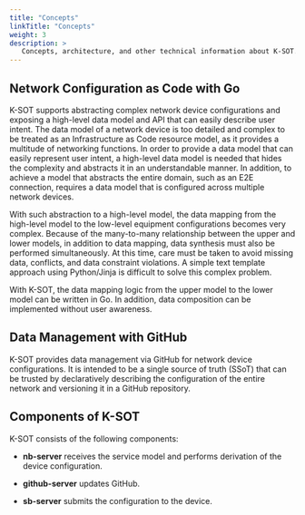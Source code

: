 ```yaml
---
title: "Concepts"
linkTitle: "Concepts"
weight: 3
description: >
   Concepts, architecture, and other technical information about K-SOT.
---
```



## Network Configuration as Code with Go

K-SOT supports abstracting complex network device configurations and exposing a high-level data model and API that can easily describe user intent. The data model of a network device is too detailed and complex to be treated as an Infrastructure as Code resource model, as it provides a multitude of networking functions. In order to provide a data model that can easily represent user intent, a high-level data model is needed that hides the complexity and abstracts it in an understandable manner. In addition, to achieve a model that abstracts the entire domain, such as an E2E connection, requires a data model that is configured across multiple network devices.

With such abstraction to a high-level model, the data mapping from the high-level model to the low-level equipment configurations becomes very complex.
Because of the many-to-many relationship between the upper and lower models, in addition to data mapping, data synthesis must also be performed simultaneously. At this time, care must be taken to avoid missing data, conflicts, and data constraint violations.
A simple text template approach using Python/Jinja is difficult to solve this complex problem.

With K-SOT, the data mapping logic from the upper model to the lower model can be written in Go. In addition, data composition can be implemented without user awareness.

## Data Management with GitHub

K-SOT provides data management via GitHub for network device configurations. It is intended to be a single source of truth (SSoT) that can be trusted by declaratively describing the configuration of the entire network and versioning it in a GitHub repository.

## Components of K-SOT

K-SOT consists of the following components:

- **nb-server** receives the service model and performs derivation of the device configuration.

- **github-server** updates GitHub.

- **sb-server** submits the configuration to the device.
